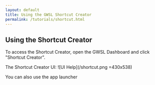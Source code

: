 ```yaml
---
layout: default
title: Using the GWSL Shortcut Creator
permalink: /tutorials/shortcut.html
---
```

## Using the Shortcut Creator

To access the Shortcut Creator, open the GWSL Dashboard and click "Shortcut Creator".

The Shortcut Creator UI:
![UI Help](/shortcut.png  =430x538)



You can also use the app launcher
